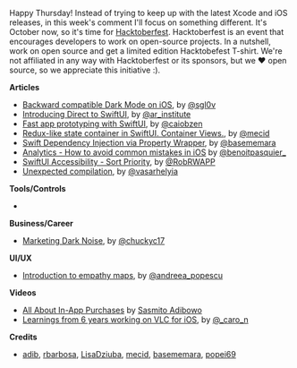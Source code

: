 Happy Thursday! Instead of trying to keep up with the latest Xcode and iOS releases, in this week's comment I'll focus on something different. It's October now, so it's time for [Hacktoberfest](https://hacktoberfest.digitalocean.com/). Hacktoberfest is an event that encourages developers to work on open-source projects. In a nutshell, work on open source and get a limited edition Hacktobefest T-shirt. We're not affiliated in any way with Hacktoberfest or its sponsors, but we ❤️ open source, so we appreciate this initiative :).

**Articles**

* [Backward compatible Dark Mode on iOS](https://www.onswiftwings.com/posts/dark-mode/), by [@sgl0v](https://twitter.com/sgl0v)
* [Introducing Direct to SwiftUI](http://www.alwaysrightinstitute.com/directtoswiftui/), by [@ar_institute](https://twitter.com/ar_institute)
* [Fast app prototyping with SwiftUI](https://medium.com/flawless-app-stories/fast-app-prototyping-with-swiftui-39ae03ab3eaa), by [@caiobzen](https://twitter.com/caiobzen)
* [Redux-like state container in SwiftUI. Container Views.](https://mecid.github.io/2019/10/02/redux-like-state-container-in-swiftui-part3/), by [@mecid](https://twitter.com/mecid)
* [Swift Dependency Injection via Property Wrapper](https://basememara.com/swift-dependency-injection-via-property-wrapper/), by [@basememara](https://twitter.com/basememara)
* [Analytics - How to avoid common mistakes in iOS](https://benoitpasquier.com/common-mistakes-analytics-ios-app/) by [@benoitpasquier_](https://twitter.com/benoitpasquier_)
* [SwiftUI Accessibility - Sort Priority](https://rwapp.co.uk/2019/10/02/SwiftUI-Sort-Priority/), by [@RobRWAPP](https://twitter.com/RobRWAPP)
* [Unexpected compilation](https://blog.alltheflow.com/unexpected-compilation/), by [@vasarhelyia](https://twitter.com/vasarhelyia)

**Tools/Controls**

*

**Business/Career**

* [Marketing Dark Noise](https://charliemchapman.com/posts/2019/9/27/marketing-dark-noise/), by [@chuckyc17](https://twitter.com/chuckyc17)

**UI/UX**

* [Introduction to empathy maps](https://uxdesign.cc/introduction-to-empathy-maps-56554b80872d), by [@andreea_popescu](https://twitter.com/andreea_popescu)

**Videos**

* [All About In-App Purchases](https://cutecoder.org/business/all-about-in-app-purchase/) by [Sasmito Adibowo](https://twitter.com/SasmitoAdibowo)
* [Learnings from 6 years working on VLC for iOS](https://vimeo.com/362126060), by [@_caro_n](https://twitter.com/_caro_n)

**Credits**

* [adib](https://github.com/adib), [rbarbosa](https://github.com/rbarbosa), [LisaDziuba](https://github.com/lisadziuba), [mecid](https://github.com/mecid), [basememara](https://github.com/basememara), [popei69](https://github.com/popei69)
